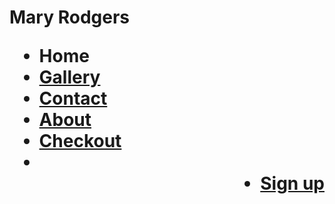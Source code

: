 <!DOCTYPE html> 
<html> 
<link rel="stylesheet" type="text/css" href="http://github.com/N-cole/Maryrodgers/master/Pizzaz.css">
<link rel="stylesheet" type="text/css" href="http://fonts.googleapis.com/css?family=Open Sans">
<head>
<h1>
Mary
Rodgers
<ul> 
    <li><a href"http://github.com/N-cole/Maryrodgers/master/M-rodgerslanding.html">Home</a></li> 
    <li><a href="*">Gallery</a></li>
    <li><a href="*">Contact</a></li>
    <li><a href="*">About</a></li>
    <li><a href="*">Checkout</a><li>
    <li style="float:right"><a href="http://github.com/N-cole/Mryrodgers">Sign up</a></li>
</ul>
</h1>    
</head>

<body>
    
</body>
</html>
